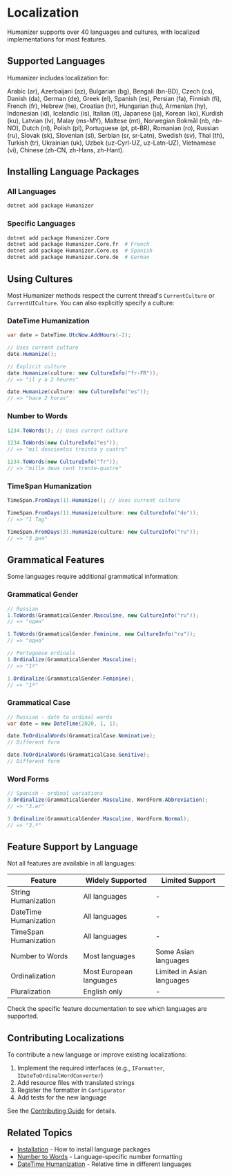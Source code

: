 # Localization

Humanizer supports over 40 languages and cultures, with localized implementations for most features.

## Supported Languages

Humanizer includes localization for:

Arabic (ar), Azerbaijani (az), Bulgarian (bg), Bengali (bn-BD), Czech (cs), Danish (da), German (de), Greek (el), Spanish (es), Persian (fa), Finnish (fi), French (fr), Hebrew (he), Croatian (hr), Hungarian (hu), Armenian (hy), Indonesian (id), Icelandic (is), Italian (it), Japanese (ja), Korean (ko), Kurdish (ku), Latvian (lv), Malay (ms-MY), Maltese (mt), Norwegian Bokmål (nb, nb-NO), Dutch (nl), Polish (pl), Portuguese (pt, pt-BR), Romanian (ro), Russian (ru), Slovak (sk), Slovenian (sl), Serbian (sr, sr-Latn), Swedish (sv), Thai (th), Turkish (tr), Ukrainian (uk), Uzbek (uz-Cyrl-UZ, uz-Latn-UZ), Vietnamese (vi), Chinese (zh-CN, zh-Hans, zh-Hant).

## Installing Language Packages

### All Languages

```bash
dotnet add package Humanizer
```

### Specific Languages

```bash
dotnet add package Humanizer.Core
dotnet add package Humanizer.Core.fr  # French
dotnet add package Humanizer.Core.es  # Spanish
dotnet add package Humanizer.Core.de  # German
```

## Using Cultures

Most Humanizer methods respect the current thread's `CurrentCulture` or `CurrentUICulture`. You can also explicitly specify a culture:

### DateTime Humanization

```csharp
var date = DateTime.UtcNow.AddHours(-2);

// Uses current culture
date.Humanize(); 

// Explicit culture
date.Humanize(culture: new CultureInfo("fr-FR")); 
// => "il y a 2 heures"

date.Humanize(culture: new CultureInfo("es")); 
// => "hace 2 horas"
```

### Number to Words

```csharp
1234.ToWords(); // Uses current culture

1234.ToWords(new CultureInfo("es")); 
// => "mil doscientos treinta y cuatro"

1234.ToWords(new CultureInfo("fr")); 
// => "mille deux cent trente-quatre"
```

### TimeSpan Humanization

```csharp
TimeSpan.FromDays(1).Humanize(); // Uses current culture

TimeSpan.FromDays(1).Humanize(culture: new CultureInfo("de")); 
// => "1 Tag"

TimeSpan.FromDays(3).Humanize(culture: new CultureInfo("ru")); 
// => "3 дня"
```

## Grammatical Features

Some languages require additional grammatical information:

### Grammatical Gender

```csharp
// Russian
1.ToWords(GrammaticalGender.Masculine, new CultureInfo("ru")); 
// => "один"

1.ToWords(GrammaticalGender.Feminine, new CultureInfo("ru")); 
// => "одна"

// Portuguese ordinals
1.Ordinalize(GrammaticalGender.Masculine); 
// => "1º"

1.Ordinalize(GrammaticalGender.Feminine); 
// => "1ª"
```

### Grammatical Case

```csharp
// Russian - date to ordinal words
var date = new DateTime(2020, 1, 1);

date.ToOrdinalWords(GrammaticalCase.Nominative); 
// Different form

date.ToOrdinalWords(GrammaticalCase.Genitive); 
// Different form
```

### Word Forms

```csharp
// Spanish - ordinal variations
3.Ordinalize(GrammaticalGender.Masculine, WordForm.Abbreviation); 
// => "3.er"

3.Ordinalize(GrammaticalGender.Masculine, WordForm.Normal); 
// => "3.º"
```

## Feature Support by Language

Not all features are available in all languages:

| Feature | Widely Supported | Limited Support |
|---------|------------------|-----------------|
| String Humanization | All languages | - |
| DateTime Humanization | All languages | - |
| TimeSpan Humanization | All languages | - |
| Number to Words | Most languages | Some Asian languages |
| Ordinalization | Most European languages | Limited in Asian languages |
| Pluralization | English only | - |

Check the specific feature documentation to see which languages are supported.

## Contributing Localizations

To contribute a new language or improve existing localizations:

1. Implement the required interfaces (e.g., `IFormatter`, `IDateToOrdinalWordConverter`)
2. Add resource files with translated strings
3. Register the formatter in `Configurator`
4. Add tests for the new language

See the [Contributing Guide](../CONTRIBUTING.md) for details.

## Related Topics

- [Installation](installation.md) - How to install language packages
- [Number to Words](number-to-words.md) - Language-specific number formatting
- [DateTime Humanization](datetime-humanization.md) - Relative time in different languages
